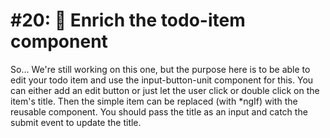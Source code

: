 # \#20: 💪 Enrich the todo-item component

So... We're still working on this one, but the purpose here is to be able to edit your todo item and use the input-button-unit component for this. You can either add an edit button or just let the user click or double click on the item's title. Then the simple item can be replaced \(with \*ngIf\) with the reusable component. You should pass the title as an input and catch the submit event to update the title.

